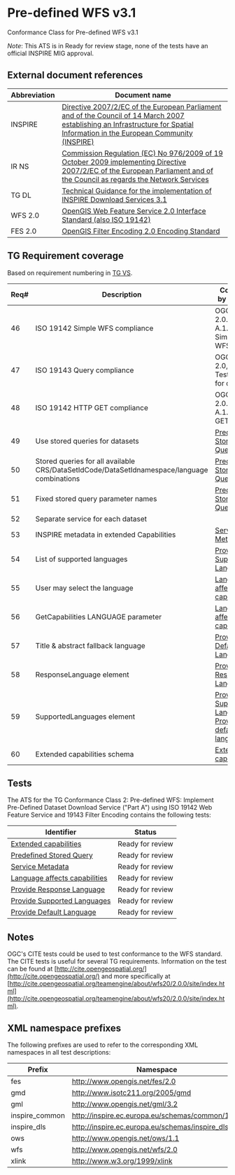 Pre-defined WFS v3.1
====================

 Conformance Class for Pre-defined WFS v3.1

*Note*: This ATS is in Ready for review stage, none of the tests have an official INSPIRE MIG approval.

## External document references

| Abbreviation | Document name                       |
| ------------ | ----------------------------------- |
| INSPIRE <a name="ref_INSPIRE"></a> | [Directive 2007/2/EC of the European Parliament and of the Council of 14 March 2007 establishing an Infrastructure for Spatial Information in the European Community (INSPIRE)](http://eur-lex.europa.eu/legal-content/EN/TXT/PDF/?uri=CELEX:32007L0002&from=EN)
| IR NS <a name="ref_IR_NS"></a>   | [Commission Regulation (EC) No 976/2009 of 19 October 2009 implementing Directive 2007/2/EC of the European Parliament and of the Council as regards the Network Services](http://eur-lex.europa.eu/legal-content/EN/TXT/PDF/?uri=CELEX:32009R0976&from=EN)
| TG DL <a name="ref_TG_DL"></a>   | [Technical Guidance for the implementation of INSPIRE Download Services 3.1](http://inspire.ec.europa.eu/documents/Network_Services/Technical_Guidance_Download_Services_v3.1.pdf)
| WFS 2.0 <a name="ref_WFS"></a> | [OpenGIS Web Feature Service 2.0 Interface Standard (also ISO 19142)](http://portal.opengeospatial.org/files/?artifact_id=39967)
| FES 2.0 <a name="ref_FES"></a> | [OpenGIS Filter Encoding 2.0 Encoding Standard](http://portal.opengeospatial.org/files/?artifact_id=39968)

## TG Requirement coverage

Based on requirement numbering in [TG VS](#ref_TG_VS).

| Req#   | Description                          | Covered by test(s)                 | IR reference(s)                  |
| ------ | ------------------------------------ | ---------------------------------- | -------------------------------- |
| 46     | ISO 19142 Simple WFS compliance      | OGC WFS 2.0.0, A.1.1 Simple WFS    | n/a |
| 47     | ISO 19143 Query compliance           | OGC FES 2.0, A.1 Test cases for query | n/a |
| 48     | ISO 19142 HTTP GET compliance        | OGC WFS 2.0.0, A.1.5 HTTP GET      | n/a |
| 49     | Use stored queries for datasets      | [Predefined Stored Query](predefined-stored-query.md) | |
| 50     | Stored queries for all available CRS/DataSetIdCode/DataSetIdnamespace/language combinations | [Predefined Stored Query](predefined-stored-query.md) | |
| 51     | Fixed stored query parameter names   | [Predefined Stored Query](predefined-stored-query.md) | |
| 52     | Separate service for each dataset    | | |
| 53     | INSPIRE metadata in extended Capabilities | [Service Metadata](service-metadata.md) | |
| 54     | List of supported languages          | [Provide Supported Languages](provide-supported-languages.md) | |
| 55     | User may select the language         | [Language affects capabilities](language-affects-capabilities.md) | |
| 56     | GetCapabilities LANGUAGE parameter   | [Language affects capabilities](language-affects-capabilities.md) | |
| 57     | Title & abstract fallback language   | [Provide Default Language](provide-default-language.md) | |
| 58     | ResponseLanguage element             | [Provide Response Language](provide-response-language.md) | |
| 59     | SupportedLanguages element           | [Provide Supported Languages](provide-supported-languages.md), [Provide default language](provide-default-language.md) | |
| 60     | Extended capabilities schema         | [Extended capabilities](extended-capabilities.md) | |

## Tests

The ATS for the TG Conformance Class 2: Pre-defined WFS: Implement Pre-Defined Dataset Download Service ("Part A") using ISO 19142 Web Feature Service and 19143 Filter Encoding contains the following tests:

| Identifier                                                        | Status   |
| ----------------------------------------------------------------- | -------- |
| [Extended capabilities](extended-capabilities.md) | Ready for review |
| [Predefined Stored Query](predefined-stored-query.md) | Ready for review    |
| [Service Metadata](service-metadata.md)   | Ready for review    |
| [Language affects capabilities](language-affects-capabilities.md) | Ready for review |
| [Provide Response Language](provide-response-language.md)    | Ready for review    |
| [Provide Supported Languages](provide-supported-languages.md)   | Ready for review    |
| [Provide Default Language](provide-default-language.md) | Ready for review |

## Notes

<a name="ogccite">OGC's CITE</a> tests could be used to test conformance to the WFS standard. The CITE tests is useful for several TG requirements. Information on the test can be found at [http://cite.opengeospatial.org/](http://cite.opengeospatial.org/) and more specifically at [http://cite.opengeospatial.org/teamengine/about/wfs20/2.0.0/site/index.html](http://cite.opengeospatial.org/teamengine/about/wfs20/2.0.0/site/index.html).

## XML namespace prefixes <a name="namespaces"></a>

The following prefixes are used to refer to the corresponding XML namespaces in all test descriptions:

Prefix         | Namespace
-------------- | -------------------------------------------------
fes | http://www.opengis.net/fes/2.0
gmd | http://www.isotc211.org/2005/gmd
gml | http://www.opengis.net/gml/3.2
inspire\_common| http://inspire.ec.europa.eu/schemas/common/1.0
inspire\_dls   | http://inspire.ec.europa.eu/schemas/inspire_dls/1.0
ows | http://www.opengis.net/ows/1.1
wfs | http://www.opengis.net/wfs/2.0
xlink          | http://www.w3.org/1999/xlink
